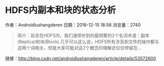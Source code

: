 # HDFS内副本和块的状态分析
作者：Androidlushangderen
日期：2016-12-15 18:58
浏览量：2740
> 简介：前言在HDFS内，我们通常听到的最频繁的2个名词术语：副本(Replica)和块(Block).几乎可以这么说，HDFS所有涉及到文件的操作都与这两个词相关。但是大家可能对这2个概念的理解还仅仅停留在...

 链接：http://blog.csdn.net/androidlushangderen/article/details/53572600
